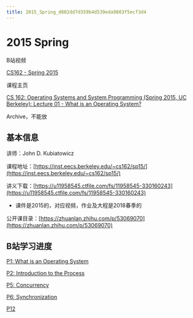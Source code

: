 ```yaml
---
title: 2015_Spring_d602dd7d359b4d539eda9803f5ecf3d4
---
```


# 2015 Spring

[](https://www.bilibili.com/video/av40296618)

B站视频

[CS162 - Spring 2015](http://inst.eecs.berkeley.edu/~cs162/sp15/)

课程主页

[CS 162: Operating Systems and System Programming (Spring 2015, UC Berkeley): Lecture 01 - What is an Operating System?](http://www.infocobuild.com/education/audio-video-courses/computer-science/CS162-Spring2015-Berkeley/lecture-01.html)

Archive，不能放

## 基本信息

讲师：John D. Kubiatowicz

课程地址：[https://inst.eecs.berkeley.edu/~cs162/sp15/](https://inst.eecs.berkeley.edu/~cs162/sp15/)

讲义下载：[https://u11958545.ctfile.com/fs/11958545-330160243](https://u11958545.ctfile.com/fs/11958545-330160243)

- 课件是2015的，对应视频，作业及大程是2018春季的

公开课目录：[https://zhuanlan.zhihu.com/p/53069070](https://zhuanlan.zhihu.com/p/53069070)

## B站学习进度

[P1: What is an Operating System](2015%20Spring%20d602dd7d359b4d539eda9803f5ecf3d4/P1%20What%20is%20an%20Operating%20System%201b8d9bd66f0c4f9899cd84b48eb5343a.md)

[P2: Introduction to the Process](2015%20Spring%20d602dd7d359b4d539eda9803f5ecf3d4/P2%20Introduction%20to%20the%20Process%20f375caf1aa7a48ad8387587e1382e904.md)

[P5: Concurrency](2015%20Spring%20d602dd7d359b4d539eda9803f5ecf3d4/P5%20Concurrency%2090f54616cb8f499a9789f54ca9eebd3a.md)

[P6: Synchronization](2015%20Spring%20d602dd7d359b4d539eda9803f5ecf3d4/P6%20Synchronization%2083ab03c6f31f4206ada7d8c7cda88d13.md)

[P12](2015%20Spring%20d602dd7d359b4d539eda9803f5ecf3d4/P12%208614478c5be8443f9ba524df1421f316.md)